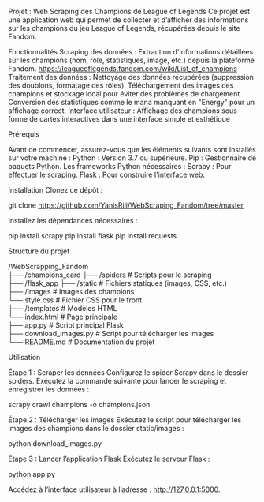 Projet : Web Scraping des Champions de League of Legends
Ce projet est une application web qui permet de collecter et d’afficher des informations sur les champions du jeu League of Legends, récupérées depuis le site Fandom.

Fonctionnalités
Scraping des données : Extraction d'informations détaillées sur les champions (nom, rôle, statistiques, image, etc.) depuis la plateforme Fandom.
https://leagueoflegends.fandom.com/wiki/List_of_champions
Traitement des données :
Nettoyage des données récupérées (suppression des doublons, formatage des rôles).
Téléchargement des images des champions et stockage local pour éviter des problèmes de chargement.
Conversion des statistiques comme le mana manquant en "Energy" pour un affichage correct.
Interface utilisateur : Affichage des champions sous forme de cartes interactives dans une interface simple et esthétique

Prérequis

Avant de commencer, assurez-vous que les éléments suivants sont installés sur votre machine :
Python : Version 3.7 ou supérieure.
Pip : Gestionnaire de paquets Python.
Les frameworks Python nécessaires :
Scrapy : Pour effectuer le scraping.
Flask : Pour construire l'interface web.

Installation
Clonez ce dépôt :

git clone https://github.com/YanisRili/WebScraping_Fandom/tree/master
  
Installez les dépendances nécessaires :

pip install scrapy
pip install flask
pip install requests

Structure du projet

/WebScrapping_Fandom  
├── /champions_card
    ├── /spiders                 # Scripts pour le scraping  
├── /flask_app
    ├── /static                  # Fichiers statiques (images, CSS, etc.)  
        ├── /images              # Images des champions  
        └── style.css            # Fichier CSS pour le front  
    ├── /templates               # Modèles HTML  
        └── index.html           # Page principale  
    ├── app.py                   # Script principal Flask  
    ├── download_images.py       # Script pour télécharger les images  
└── README.md                    # Documentation du projet

Utilisation

Étape 1 : Scraper les données
Configurez le spider Scrapy dans le dossier spiders.
Exécutez la commande suivante pour lancer le scraping et enregistrer les données :

scrapy crawl champions -o champions.json  

Étape 2 : Télécharger les images
Exécutez le script pour télécharger les images des champions dans le dossier static/images :

python download_images.py  

Étape 3 : Lancer l’application Flask
Exécutez le serveur Flask :

python app.py  

Accédez à l’interface utilisateur à l’adresse : http://127.0.0.1:5000.

